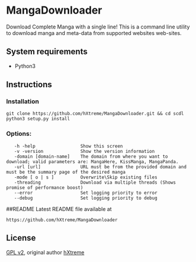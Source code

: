 # MangaDownloader
Download Complete Manga with a single line!
This is a command line utility to download manga and meta-data from supported websites web-sites.


## System requirements

* Python3

## Instructions

### Installation
```
git clone https://github.com/hXtreme/MangaDownloader.git && cd scdl
python3 setup.py install
```

### Options:
```
   -h -help                 Show this screen
   -v -version              Show the version information
   -domain [domain-name]    The domain from where you want to download; valid parameters are: MangaHere, KissManga, MangaPanda.
   -url [url]               URL must be from the provided domain and must be the summary page of the desired manga
   -mode [ o | s ]          Overwrite\Skip existing files
   -threading               Download via multiple threads (Shows promise of performance boost)
   --error                  Set logging priority to error
   --debug                  Set logging priority to debug
```

##README
Latest README file available at
```
https://github.com/hXtreme/MangaDownloader
```

## License

[GPL v2](https://www.gnu.org/licenses/gpl-2.0.txt), original author [hXtreme](https://github.com/hXtreme)
